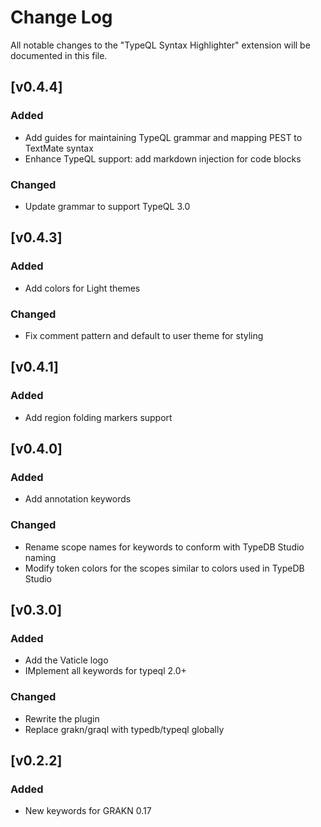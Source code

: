 # Change Log
All notable changes to the "TypeQL Syntax Highlighter" extension will be documented in this file.

## [v0.4.4]
### Added
- Add guides for maintaining TypeQL grammar and mapping PEST to TextMate syntax
- Enhance TypeQL support: add markdown injection for code blocks
### Changed
- Update grammar to support TypeQL 3.0

## [v0.4.3]
### Added
- Add colors for Light themes
### Changed
- Fix comment pattern and default to user theme for styling

## [v0.4.1]
### Added
- Add region folding markers support

## [v0.4.0]
### Added
- Add annotation keywords
### Changed
- Rename scope names for keywords to conform with TypeDB Studio naming
- Modify token colors for the scopes similar to colors used in TypeDB Studio

## [v0.3.0]
### Added
- Add the Vaticle logo
- IMplement all keywords for typeql 2.0+
### Changed
- Rewrite the plugin
- Replace grakn/graql with typedb/typeql globally


## [v0.2.2]
### Added
- New keywords for GRAKN 0.17